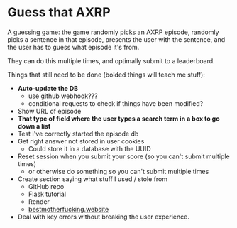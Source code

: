 # Guess that AXRP

A guessing game: the game randomly picks an AXRP episode, randomly picks a sentence in that episode, presents the user with the sentence, and the user has to guess what episode it's from.

They can do this multiple times, and optimally submit to a leaderboard.

Things that still need to be done (bolded things will teach me stuff):
  - **Auto-update the DB**
    - use github webhook???
    - conditional requests to check if things have been modified?
  - Show URL of episode
  - **That type of field where the user types a search term in a box to go down a list**
  - Test I've correctly started the episode db
  - Get right answer not stored in user cookies
    - Could store it in a database with the UUID
  - Reset session when you submit your score (so you can't submit multiple times)
    - or otherwise do something so you can't submit multiple times
  - Create section saying what stuff I used / stole from
    - GitHub repo
    - Flask tutorial
    - Render
    - [bestmotherfucking.website](https://bestmotherfucking.website/)
  - Deal with key errors without breaking the user experience.
